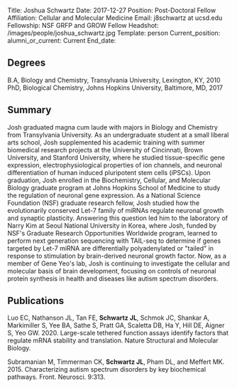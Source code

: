 Title: Joshua Schwartz
Date: 2017-12-27
Position: Post-Doctoral Fellow
Affiliation: Cellular and Molecular Medicine
Email: j8schwartz at ucsd.edu
Fellowship: NSF GRFP and GROW Fellow 
Headshot: /images/people/joshua_schwartz.jpg
Template: person
Current_position: 
alumni_or_current: Current
End_date: 

## Degrees

B.A, Biology and Chemistry, Transylvania University, Lexington, KY, 2010<br>
PhD, Biological Chemistry, Johns Hopkins University, Baltimore, MD, 2017<br>

## Summary

Josh graduated magna cum laude with majors in Biology and Chemistry from Transylvania University. As an undergraduate student at a small liberal arts school, Josh supplemented his academic training with summer biomedical research projects at the University of Cincinnati, Brown University, and Stanford University, where he studied tissue-specific gene expression, electrophysiological properties of ion channels, and neuronal differentiation of human induced pluripotent stem cells (iPSCs). Upon graduation, Josh enrolled in the Biochemistry, Cellular, and Molecular Biology graduate program at Johns Hopkins School of Medicine to study the regulation of neuronal gene expression. As a National Science Foundation (NSF) graduate research fellow, Josh studied how the evolutionarily conserved Let-7 family of miRNAs regulate neuronal growth and synaptic plasticity. Answering this question led him to the laboratory of Narry Kim at Seoul National University in Korea, where Josh, funded by NSF's Graduate Research Opportunities Worldwide program, learned to perform next generation sequencing with TAIL-seq to determine if genes targeted by Let-7 miRNA are differentially polyadenylated or "tailed" in response to stimulation by brain-derived neuronal growth factor. Now, as a member of Gene Yeo's lab, Josh is continuing to investigate the cellular and molecular basis of brain development, focusing on controls of neuronal protein synthesis in health and diseases like autism spectrum disorders.


## Publications
Luo EC, Nathanson JL, Tan FE, **Schwartz JL**, Schmok JC, Shankar A, Markimiller S, Yee BA, Sathe S, Pratt GA, Scaletta DB, Ha Y, Hill DE, Aigner S, Yeo GW. 2020. Large-scale tethered function assays identify factors that regulate mRNA stability and translation.  Nature Structural and Molecular Biology.

Subramanian M, Timmerman CK, **Schwartz JL**, Pham DL, and Meffert MK. 2015. Characterizing autism spectrum disorders by key biochemical pathways. Front. Neurosci. 9:313.
